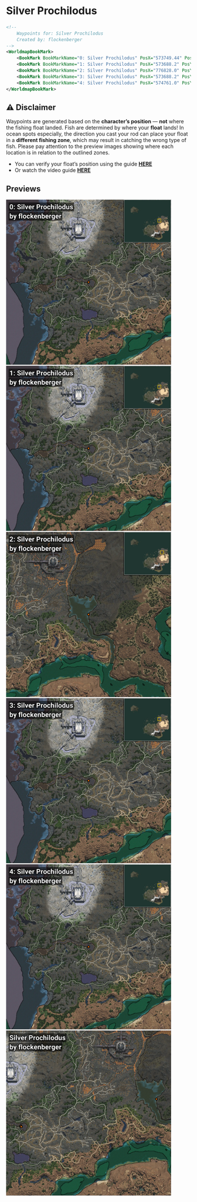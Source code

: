 # Silver Prochilodus
```xml
<!--
    Waypoints for: Silver Prochilodus
    Created by: flockenberger
-->
<WorldmapBookMark>
    <BookMark BookMarkName="0: Silver Prochilodus" PosX="573749.44" PosY="956.93286" PosZ="499466.94" />
    <BookMark BookMarkName="1: Silver Prochilodus" PosX="573688.2" PosY="1049.6356" PosZ="499286.56" />
    <BookMark BookMarkName="2: Silver Prochilodus" PosX="776828.0" PosY="-7356.0" PosZ="539597.0" />
    <BookMark BookMarkName="3: Silver Prochilodus" PosX="573688.2" PosY="1049.6356" PosZ="499286.56" />
    <BookMark BookMarkName="4: Silver Prochilodus" PosX="574761.0" PosY="890.0" PosZ="498179.0" />
</WorldmapBookMark>
```

## ⚠️ Disclaimer
Waypoints are generated based on the __**character’s position**__ — __not__ where the fishing float landed.
Fish are determined by where your **float** lands!
In ocean spots especially, the direction you cast your rod can place your float in a **different fishing zone**, which may result in catching the wrong type of fish.
Please pay attention to the preview images showing where each location is in relation to the outlined zones.

- You can verify your float’s position using the guide [**HERE**](https://flockenberger.github.io/bdo-fish-position/)
- Or watch the video guide [**HERE**](https://youtu.be/t-VXcRoNojk)

## Previews
<img src="./Silver Prochilodus_0_Preview.webp" width="450"/> <img src="./Silver Prochilodus_1_Preview.webp" width="450"/> <img src="./Silver Prochilodus_2_Preview.webp" width="450"/> <img src="./Silver Prochilodus_3_Preview.webp" width="450"/> <img src="./Silver Prochilodus_4_Preview.webp" width="450"/> <img src="./Silver Prochilodus_Preview.webp" width="450"/> 